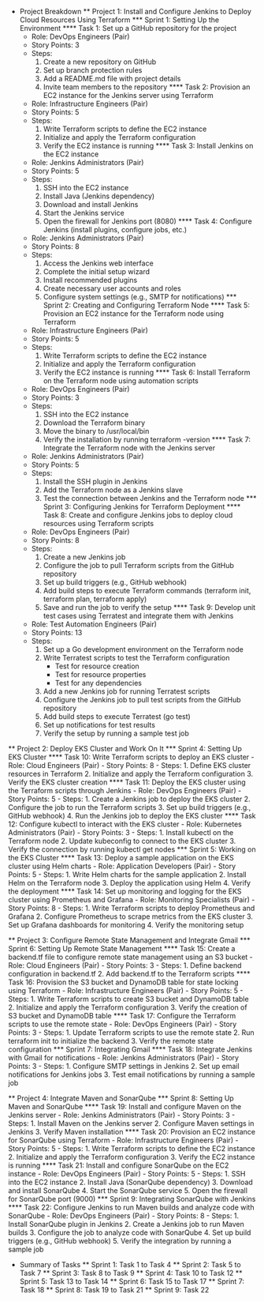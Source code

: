 *  Project Breakdown
** Project 1: Install and Configure Jenkins to Deploy Cloud Resources Using Terraform
*** Sprint 1: Setting Up the Environment
**** Task 1: Set up a GitHub repository for the project
     - Role: DevOps Engineers (Pair)
     - Story Points: 3
     - Steps:
       1. Create a new repository on GitHub
       2. Set up branch protection rules
       3. Add a README.md file with project details
       4. Invite team members to the repository
**** Task 2: Provision an EC2 instance for the Jenkins server using Terraform
     - Role: Infrastructure Engineers (Pair)
     - Story Points: 5
     - Steps:
       1. Write Terraform scripts to define the EC2 instance
       2. Initialize and apply the Terraform configuration
       3. Verify the EC2 instance is running
**** Task 3: Install Jenkins on the EC2 instance
     - Role: Jenkins Administrators (Pair)
     - Story Points: 5
     - Steps:
       1. SSH into the EC2 instance
       2. Install Java (Jenkins dependency)
       3. Download and install Jenkins
       4. Start the Jenkins service
       5. Open the firewall for Jenkins port (8080)
**** Task 4: Configure Jenkins (install plugins, configure jobs, etc.)
     - Role: Jenkins Administrators (Pair)
     - Story Points: 8
     - Steps:
       1. Access the Jenkins web interface
       2. Complete the initial setup wizard
       3. Install recommended plugins
       4. Create necessary user accounts and roles
       5. Configure system settings (e.g., SMTP for notifications)
*** Sprint 2: Creating and Configuring Terraform Node
**** Task 5: Provision an EC2 instance for the Terraform node using Terraform
     - Role: Infrastructure Engineers (Pair)
     - Story Points: 5
     - Steps:
       1. Write Terraform scripts to define the EC2 instance
       2. Initialize and apply the Terraform configuration
       3. Verify the EC2 instance is running
**** Task 6: Install Terraform on the Terraform node using automation scripts
     - Role: DevOps Engineers (Pair)
     - Story Points: 3
     - Steps:
       1. SSH into the EC2 instance
       2. Download the Terraform binary
       3. Move the binary to /usr/local/bin
       4. Verify the installation by running terraform -version
**** Task 7: Integrate the Terraform node with the Jenkins server
     - Role: Jenkins Administrators (Pair)
     - Story Points: 5
     - Steps:
       1. Install the SSH plugin in Jenkins
       2. Add the Terraform node as a Jenkins slave
       3. Test the connection between Jenkins and the Terraform node
*** Sprint 3: Configuring Jenkins for Terraform Deployment
**** Task 8: Create and configure Jenkins jobs to deploy cloud resources using Terraform scripts
     - Role: DevOps Engineers (Pair)
     - Story Points: 8
     - Steps:
       1. Create a new Jenkins job
       2. Configure the job to pull Terraform scripts from the GitHub repository
       3. Set up build triggers (e.g., GitHub webhook)
       4. Add build steps to execute Terraform commands (terraform init, terraform plan, terraform apply)
       5. Save and run the job to verify the setup
**** Task 9: Develop unit test cases using Terratest and integrate them with Jenkins
     - Role: Test Automation Engineers (Pair)
     - Story Points: 13
     - Steps:
       1. Set up a Go development environment on the Terraform node
       2. Write Terratest scripts to test the Terraform configuration
          - Test for resource creation
          - Test for resource properties
          - Test for any dependencies
       3. Add a new Jenkins job for running Terratest scripts
       4. Configure the Jenkins job to pull test scripts from the GitHub repository
       5. Add build steps to execute Terratest (go test)
       6. Set up notifications for test results
       7. Verify the setup by running a sample test job

** Project 2: Deploy EKS Cluster and Work On It
*** Sprint 4: Setting Up EKS Cluster
**** Task 10: Write Terraform scripts to deploy an EKS cluster
     - Role: Cloud Engineers (Pair)
     - Story Points: 8
     - Steps:
       1. Define EKS cluster resources in Terraform
       2. Initialize and apply the Terraform configuration
       3. Verify the EKS cluster creation
**** Task 11: Deploy the EKS cluster using the Terraform scripts through Jenkins
     - Role: DevOps Engineers (Pair)
     - Story Points: 5
     - Steps:
       1. Create a Jenkins job to deploy the EKS cluster
       2. Configure the job to run the Terraform scripts
       3. Set up build triggers (e.g., GitHub webhook)
       4. Run the Jenkins job to deploy the EKS cluster
**** Task 12: Configure kubectl to interact with the EKS cluster
     - Role: Kubernetes Administrators (Pair)
     - Story Points: 3
     - Steps:
       1. Install kubectl on the Terraform node
       2. Update kubeconfig to connect to the EKS cluster
       3. Verify the connection by running kubectl get nodes
*** Sprint 5: Working on the EKS Cluster
**** Task 13: Deploy a sample application on the EKS cluster using Helm charts
     - Role: Application Developers (Pair)
     - Story Points: 5
     - Steps:
       1. Write Helm charts for the sample application
       2. Install Helm on the Terraform node
       3. Deploy the application using Helm
       4. Verify the deployment
**** Task 14: Set up monitoring and logging for the EKS cluster using Prometheus and Grafana
     - Role: Monitoring Specialists (Pair)
     - Story Points: 8
     - Steps:
       1. Write Terraform scripts to deploy Prometheus and Grafana
       2. Configure Prometheus to scrape metrics from the EKS cluster
       3. Set up Grafana dashboards for monitoring
       4. Verify the monitoring setup

** Project 3: Configure Remote State Management and Integrate Gmail
*** Sprint 6: Setting Up Remote State Management
**** Task 15: Create a backend.tf file to configure remote state management using an S3 bucket
     - Role: Cloud Engineers (Pair)
     - Story Points: 3
     - Steps:
       1. Define backend configuration in backend.tf
       2. Add backend.tf to the Terraform scripts
**** Task 16: Provision the S3 bucket and DynamoDB table for state locking using Terraform
     - Role: Infrastructure Engineers (Pair)
     - Story Points: 5
     - Steps:
       1. Write Terraform scripts to create S3 bucket and DynamoDB table
       2. Initialize and apply the Terraform configuration
       3. Verify the creation of S3 bucket and DynamoDB table
**** Task 17: Configure the Terraform scripts to use the remote state
     - Role: DevOps Engineers (Pair)
     - Story Points: 3
     - Steps:
       1. Update Terraform scripts to use the remote state
       2. Run terraform init to initialize the backend
       3. Verify the remote state configuration
*** Sprint 7: Integrating Gmail
**** Task 18: Integrate Jenkins with Gmail for notifications
     - Role: Jenkins Administrators (Pair)
     - Story Points: 3
     - Steps:
       1. Configure SMTP settings in Jenkins
       2. Set up email notifications for Jenkins jobs
       3. Test email notifications by running a sample job

** Project 4: Integrate Maven and SonarQube
*** Sprint 8: Setting Up Maven and SonarQube
**** Task 19: Install and configure Maven on the Jenkins server
     - Role: Jenkins Administrators (Pair)
     - Story Points: 3
     - Steps:
       1. Install Maven on the Jenkins server
       2. Configure Maven settings in Jenkins
       3. Verify Maven installation
**** Task 20: Provision an EC2 instance for SonarQube using Terraform
     - Role: Infrastructure Engineers (Pair)
     - Story Points: 5
     - Steps:
       1. Write Terraform scripts to define the EC2 instance
       2. Initialize and apply the Terraform configuration
       3. Verify the EC2 instance is running
**** Task 21: Install and configure SonarQube on the EC2 instance
     - Role: DevOps Engineers (Pair)
     - Story Points: 5
     - Steps:
       1. SSH into the EC2 instance
       2. Install Java (SonarQube dependency)
       3. Download and install SonarQube
       4. Start the SonarQube service
       5. Open the firewall for SonarQube port (9000)
*** Sprint 9: Integrating SonarQube with Jenkins
**** Task 22: Configure Jenkins to run Maven builds and analyze code with SonarQube
     - Role: DevOps Engineers (Pair)
     - Story Points: 8
     - Steps:
       1. Install SonarQube plugin in Jenkins
       2. Create a Jenkins job to run Maven builds
       3. Configure the job to analyze code with SonarQube
       4. Set up build triggers (e.g., GitHub webhook)
       5. Verify the integration by running a sample job

* Summary of Tasks
** Sprint 1: Task 1 to Task 4
** Sprint 2: Task 5 to Task 7
** Sprint 3: Task 8 to Task 9
** Sprint 4: Task 10 to Task 12
** Sprint 5: Task 13 to Task 14
** Sprint 6: Task 15 to Task 17
** Sprint 7: Task 18
** Sprint 8: Task 19 to Task 21
** Sprint 9: Task 22
